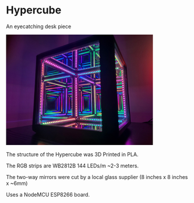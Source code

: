 # Hypercube
An eyecatching desk piece

<img src="https://github.com/rowel-eshan/Hypercube/blob/main/Images/20230114_022237.jpg" width=80% height=80%>


The structure of the Hypercube was 3D Printed in PLA. 

The RGB strips are WB2812B 144 LEDs/m ~2-3 meters. 

The two-way mirrors were cut by a local glass supplier (8 inches x 8 inches x ~6mm)

Uses a NodeMCU ESP8266 board.


